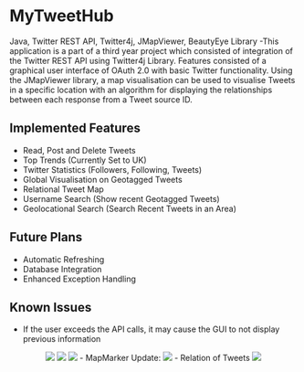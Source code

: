 # MyTweetHub
Java, Twitter REST API, Twitter4j, JMapViewer, BeautyEye Library -This application is a part of a third year project which consisted of integration of the Twitter REST API using Twitter4j Library. Features consisted of a graphical user interface of OAuth 2.0 with basic Twitter functionality. Using the JMapViewer library, a map visualisation can be used to visualise Tweets in a specific location with an algorithm for displaying the relationships between each response from a Tweet source ID.

Implemented Features
------------------------------------
- Read, Post and Delete Tweets
- Top Trends (Currently Set to UK)
- Twitter Statistics (Followers, Following, Tweets)
- Global Visualisation on Geotagged Tweets
- Relational Tweet Map
- Username Search (Show recent Geotagged Tweets)
- Geolocational Search (Search Recent Tweets in an Area)

Future Plans
------------------------------------
- Automatic Refreshing
- Database Integration
- Enhanced Exception Handling

Known Issues
------------------------------------
- If the user exceeds the API calls, it may cause the GUI to not display previous information

<p align="center">
<img src="http://i.imgur.com/6aRY6N9.png" /img>
<img src="http://i.imgur.com/OCNqu6L.png" /img>
<img src="http://i.imgur.com/vRGEwzM.png" /img>
- MapMarker Update:
<img src="http://i.imgur.com/WTLsFp4.png" /img>
- Relation of Tweets
<img src="http://i.imgur.com/nrre2Jw.png" /img>
</p>
